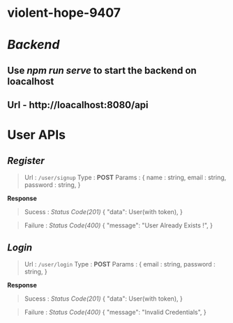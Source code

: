 # violent-hope-9407

# **_Backend_**

## Use _npm run serve_ to start the backend on loacalhost

## Url - http://loacalhost:8080/api

# User APIs

## **_Register_**

> Url : `/user/signup`
> Type : **POST**
> Params : {
> name : string,
> email : string,
> password : string,
> }

**Response**

> Sucess : _Status Code(201)_
> {
> "data": User(with token),
> }

> Failure : _Status Code(400)_
> {
> "message": "User Already Exists !",
> }

## **_Login_**

> Url : `/user/login`
> Type : **POST**
> Params : {
> email : string,
> password : string,
> }

**Response**

> Sucess : _Status Code(201)_
> {
> "data": User(with token),
> }

> Failure : _Status Code(400)_
> {
> "message": "Invalid Credentials",
> }
